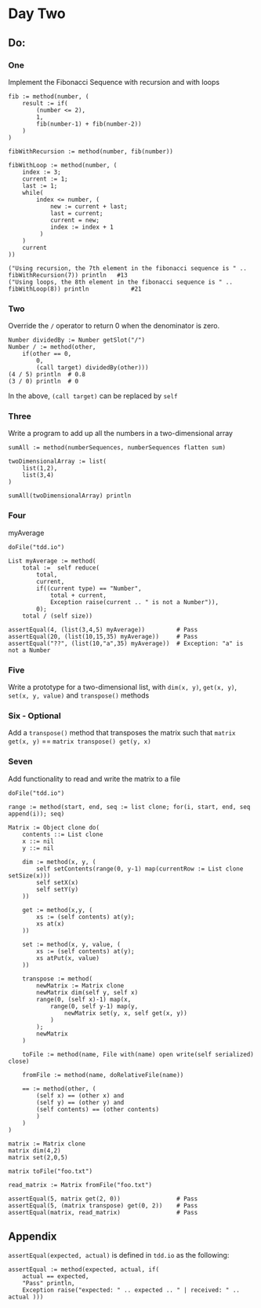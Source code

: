 # Day Two

## Do:

### One 
Implement the Fibonacci Sequence with recursion and with loops
```Io
fib := method(number, (
    result := if(
        (number <= 2),
        1,
        fib(number-1) + fib(number-2))
    )
)

fibWithRecursion := method(number, fib(number))

fibWithLoop := method(number, (
    index := 3;
    current := 1;
    last := 1;
    while(
        index <= number, (
            new := current + last;
            last = current;
            current = new;
            index := index + 1
         )
    )
    current
))

("Using recursion, the 7th element in the fibonacci sequence is " .. fibWithRecursion(7)) println   #13
("Using loops, the 8th element in the fibonacci sequence is " .. fibWithLoop(8)) println            #21

```

### Two
Override the `/` operator to return 0 when the denominator is zero.
```Io
Number dividedBy := Number getSlot("/")
Number / := method(other,
    if(other == 0,
        0,
        (call target) dividedBy(other)))
(4 / 5) println  # 0.8
(3 / 0) println  # 0
```
In the above, `(call target)` can be replaced by `self`

### Three
Write a program to add up all the numbers in a two-dimensional array
```Io
sumAll := method(numberSequences, numberSequences flatten sum)

twoDimensionalArray := list(
    list(1,2),
    list(3,4)
)

sumAll(twoDimensionalArray) println
```

### Four
myAverage
```Io
doFile("tdd.io")

List myAverage := method(
    total :=  self reduce(
        total, 
        current, 
        if((current type) == "Number", 
            total + current, 
            Exception raise(current .. " is not a Number")), 
        0);
    total / (self size))

assertEqual(4, (list(3,4,5) myAverage))         # Pass
assertEqual(20, (list(10,15,35) myAverage))     # Pass
assertEqual("??", (list(10,"a",35) myAverage))  # Exception: "a" is not a Number
```

### Five

Write a prototype for a two-dimensional list, with `dim(x, y)`, `get(x, y)`, `set(x, y, value)` and `transpose()` methods

### Six - Optional

Add a `transpose()` method that transposes the matrix such that `matrix get(x, y)` == `matrix transpose() get(y, x)`

### Seven

Add functionality to read and write the matrix to a file  

```Io
doFile("tdd.io")

range := method(start, end, seq := list clone; for(i, start, end, seq append(i)); seq)

Matrix := Object clone do(
    contents ::= List clone
    x ::= nil
    y ::= nil

    dim := method(x, y, (
        self setContents(range(0, y-1) map(currentRow := List clone setSize(x)))
        self setX(x)
        self setY(y)
    ))

    get := method(x,y, (
        xs := (self contents) at(y);
        xs at(x)
    ))

    set := method(x, y, value, (
        xs := (self contents) at(y);
        xs atPut(x, value)
    ))

    transpose := method(
        newMatrix := Matrix clone
        newMatrix dim(self y, self x)
        range(0, (self x)-1) map(x,
            range(0, self y-1) map(y,
                newMatrix set(y, x, self get(x, y))
            )
        );
        newMatrix
    )

    toFile := method(name, File with(name) open write(self serialized) close)

    fromFile := method(name, doRelativeFile(name))

    == := method(other, (
        (self x) == (other x) and
        (self y) == (other y) and
        (self contents) == (other contents)
        )
    )
)

matrix := Matrix clone
matrix dim(4,2)
matrix set(2,0,5)

matrix toFile("foo.txt")

read_matrix := Matrix fromFile("foo.txt")

assertEqual(5, matrix get(2, 0))                # Pass
assertEqual(5, (matrix transpose) get(0, 2))    # Pass
assertEqual(matrix, read_matrix)                # Pass
```


## Appendix
`assertEqual(expected, actual)` is defined in `tdd.io` as the following:
```Io
assertEqual := method(expected, actual, if(
    actual == expected,
    "Pass" println,
    Exception raise("expected: " .. expected .. " | received: " .. actual )))
``` 